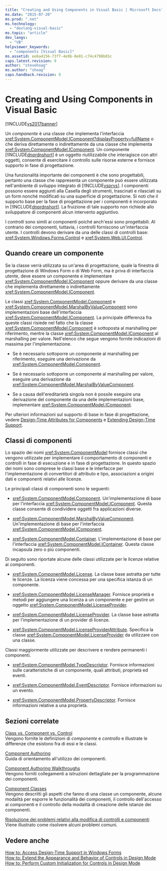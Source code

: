 ```yaml
---
title: "Creating and Using Components in Visual Basic | Microsoft Docs"
ms.date: "2015-07-20"
ms.prod: ".net"
ms.technology: 
  - "devlang-visual-basic"
ms.topic: "article"
dev_langs: 
  - "VB"
helpviewer_keywords: 
  - "components [Visual Basic]"
ms.assetid: ee6a4156-73f7-4e9b-8e01-c74c4798b65c
caps.latest.revision: 9
author: "stevehoag"
ms.author: "shoag"
caps.handback.revision: 9
---
```

# Creating and Using Components in Visual Basic
[!INCLUDE[vs2017banner](../../visual-basic/developing-apps/includes/vs2017banner.md)]

Un *componente* è una classe che implementa l'interfaccia <xref:System.ComponentModel.IComponent?displayProperty=fullName> o che deriva direttamente o indirettamente da una classe che implementa <xref:System.ComponentModel.IComponent>.  Un componente [!INCLUDE[dnprdnshort](../../csharp/getting-started/includes/dnprdnshort-md.md)] è un oggetto riutilizzabile che interagisce con altri oggetti, consente di esercitare il controllo sulle risorse esterne e fornisce supporto in fase di progettazione.  
  
 Una funzionalità importante dei componenti è che sono progettabili, pertanto una classe che rappresenta un componente può essere utilizzata nell'ambiente di sviluppo integrato di [!INCLUDE[vsprvs](../../csharp/includes/vsprvs-md.md)].  I componenti possono essere aggiunti alla Casella degli strumenti, trascinati e rilasciati su un form nonché modificati su una superficie di progettazione.  Si noti che il supporto base per la fase di progettazione per i componenti è incorporato in [!INCLUDE[dnprdnshort](../../csharp/getting-started/includes/dnprdnshort-md.md)]. La fruizione di tale supporto non richiede allo sviluppatore di componenti alcun intervento aggiuntivo.  
  
 I *controlli* sono simili ai componenti poiché anch'essi sono progettabili.  Al contrario dei componenti, tuttavia, i controlli forniscono un'interfaccia utente.  I controlli devono derivare da una delle classi di controlli base: <xref:System.Windows.Forms.Control> e <xref:System.Web.UI.Control>.  
  
## Quando creare un componente  
 Se la classe verrà utilizzata su un'area di progettazione, quale la finestra di progettazione di Windows Form o di Web Form, ma è priva di interfaccia utente, deve essere un componente e implementare <xref:System.ComponentModel.IComponent> oppure derivare da una classe che implementa direttamente o indirettamente <xref:System.ComponentModel.IComponent>.  
  
 Le classi <xref:System.ComponentModel.Component> e <xref:System.ComponentModel.MarshalByValueComponent> sono implementazioni base dell'interfaccia <xref:System.ComponentModel.IComponent>.  La principale differenza fra queste classi risiede nel fatto che la classe <xref:System.ComponentModel.Component> è sottoposta al marshalling per riferimento, mentre la classe <xref:System.ComponentModel.IComponent> al marshalling per valore.  Nell'elenco che segue vengono fornite indicazioni di massima per l'implementazione.  
  
-   Se è necessario sottoporre un componente al marshalling per riferimento, eseguire una derivazione da <xref:System.ComponentModel.Component>.  
  
-   Se è necessario sottoporre un componente al marshalling per valore, eseguire una derivazione da <xref:System.ComponentModel.MarshalByValueComponent>.  
  
-   Se a causa dell'ereditarietà singola non è possile eseguire una derivazione del componente da una delle implementazioni base, implementare <xref:System.ComponentModel.IComponent>.  
  
 Per ulteriori informazioni sul supporto di base in fase di progettazione, vedere [Design\-Time Attributes for Components](../Topic/Design-Time%20Attributes%20for%20Components.md) e [Extending Design\-Time Support](../Topic/Extending%20Design-Time%20Support.md).  
  
## Classi di componenti  
 Lo spazio dei nomi <xref:System.ComponentModel> fornisce classi che vengono utilizzate per implementare il comportamento di componenti e controlli in fase di esecuzione e in fase di progettazione.  In questo spazio dei nomi sono comprese le classi base e le interfacce per l'implementazione di convertitori di attributo e tipo, associazioni a origini dati e componenti relativi alle licenze.  
  
 Le principali classi di componenti sono le seguenti:  
  
-   <xref:System.ComponentModel.Component>.  Un'implementazione di base per l'interfaccia <xref:System.ComponentModel.IComponent>.  Questa classe consente di condividere oggetti fra applicazioni diverse.  
  
-   <xref:System.ComponentModel.MarshalByValueComponent>.  Un'implementazione di base per l'interfaccia <xref:System.ComponentModel.IComponent>.  
  
-   <xref:System.ComponentModel.Container>.  L'implementazione di base per l'interfaccia <xref:System.ComponentModel.IContainer>.  Questa classe incapsula zero o più componenti.  
  
 Di seguito sono riportate alcune delle classi utilizzate per le licenze relative ai componenti.  
  
-   <xref:System.ComponentModel.License>.  La classe base astratta per tutte le licenze.  La licenza viene concessa per una specifica istanza di un componente.  
  
-   <xref:System.ComponentModel.LicenseManager>.  Fornisce proprietà e metodi per aggiungere una licenza a un componente e per gestire un oggetto <xref:System.ComponentModel.LicenseProvider>.  
  
-   <xref:System.ComponentModel.LicenseProvider>.  La classe base astratta per l'implementazione di un provider di licenze.  
  
-   <xref:System.ComponentModel.LicenseProviderAttribute>.  Specifica la classe <xref:System.ComponentModel.LicenseProvider> da utilizzare con una classe.  
  
 Classi maggiormente utilizzate per descrivere e rendere permanenti i componenti.  
  
-   <xref:System.ComponentModel.TypeDescriptor>.  Fornisce informazioni sulle caratteristiche di un componente, quali attributi, proprietà ed eventi.  
  
-   <xref:System.ComponentModel.EventDescriptor>.  Fornisce informazioni su un evento.  
  
-   <xref:System.ComponentModel.PropertyDescriptor>.  Fornisce informazioni relative a una proprietà.  
  
## Sezioni correlate  
 [Class vs. Component vs. Control](../Topic/Class%20vs.%20Component%20vs.%20Control.md)  
 Vengono fornite le definizioni di *componente* e *controllo* e illustrate le differenze che esistono fra di essi e le classi.  
  
 [Component Authoring](../Topic/Component%20Authoring.md)  
 Guida di orientamento all'utilizzo dei componenti.  
  
 [Component Authoring Walkthroughs](../Topic/Component%20Authoring%20Walkthroughs.md)  
 Vengono forniti collegamenti a istruzioni dettagliate per la programmazione dei componenti.  
  
 [Component Classes](../Topic/Component%20Classes.md)  
 Vengono descritti gli aspetti che fanno di una classe un componente, alcune modalità per esporre le funzionalità dei componenti, il controllo dell'accesso ai componenti e il controllo della modalità di creazione delle istanze dei componenti.  
  
 [Risoluzione dei problemi relativi alla modifica di controlli e componenti](../Topic/Troubleshooting%20Control%20and%20Component%20Authoring.md)  
 Viene illustrato come risolvere alcuni problemi comuni.  
  
## Vedere anche  
 [How to: Access Design\-Time Support in Windows Forms](../Topic/How%20to:%20Access%20Design-Time%20Support%20in%20Windows%20Forms.md)   
 [How to: Extend the Appearance and Behavior of Controls in Design Mode](../Topic/How%20to:%20Extend%20the%20Appearance%20and%20Behavior%20of%20Controls%20in%20Design%20Mode.md)   
 [How to: Perform Custom Initialization for Controls in Design Mode](../Topic/How%20to:%20Perform%20Custom%20Initialization%20for%20Controls%20in%20Design%20Mode.md)